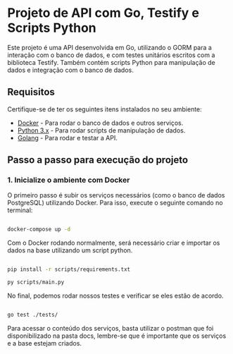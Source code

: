 # Projeto de API com Go, Testify e Scripts Python

Este projeto é uma API desenvolvida em Go, utilizando o GORM para a interação com o banco de dados, e com testes unitários escritos com a biblioteca Testify. Também contém scripts Python para manipulação de dados e integração com o banco de dados.

## Requisitos

Certifique-se de ter os seguintes itens instalados no seu ambiente:

- [Docker](https://www.docker.com/get-started) - Para rodar o banco de dados e outros serviços.
- [Python 3.x](https://www.python.org/downloads/) - Para rodar scripts de manipulação de dados.
- [Golang](https://golang.org/doc/install) - Para rodar e testar a API.

## Passo a passo para execução do projeto

### 1. Inicialize o ambiente com Docker

O primeiro passo é subir os serviços necessários (como o banco de dados PostgreSQL) utilizando Docker. Para isso, execute o seguinte comando no terminal:

```bash

docker-compose up -d

```

Com o Docker rodando normalmente, será necessário criar e importar os dados na base utilizando um script python. 

```bash

pip install -r scripts/requirements.txt

py scripts/main.py

```

No final, podemos rodar nossos testes e verificar se eles estão de acordo.

```bash

go test ./tests/

```

Para acessar o conteúdo dos serviços, basta utilizar o postman que foi disponibilizado na pasta docs, lembre-se que é importante que os serviços e a base estejam criados.